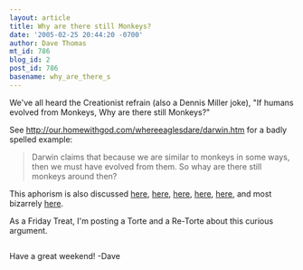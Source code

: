 ```yaml
---
layout: article
title: Why are there still Monkeys?
date: '2005-02-25 20:44:20 -0700'
author: Dave Thomas
mt_id: 786
blog_id: 2
post_id: 786
basename: why_are_there_s
---
```

We've all heard the Creationist refrain (also a Dennis Miller joke), "If humans evolved from Monkeys, Why are there still Monkeys?"

See http://our.homewithgod.com/whereeaglesdare/darwin.htm for a badly spelled example:


> Darwin claims that because we are similar to monkeys in some ways, then we must have evolved from them. So whay are there still monkeys around then?

This aphorism is also discussed [here](http://wiki.cotch.net/index.php/If_we&apos;re_descended_from_apes,_why_are_there_still_apes_around%3F), [here](http://www.religioustolerance.org/ev_noway.htm#11), [here](http://www.answersingenesis.org/Home/Area/faq/dont_use.asp#apes), [here](http://www.straightdope.com/mailbag/mevolution.html), [here](http://www.pbs.org/wgbh/evolution/library/faq/cat03.html),  and most bizarrely [here](http://www.vibrani.com/cloning.htm).

As a Friday Treat, I'm posting a Torte and a Re-Torte about this curious argument.

<img src="http://www.nmsr.org/torte.JPG" alt="" />

Have a great weekend!
-Dave
